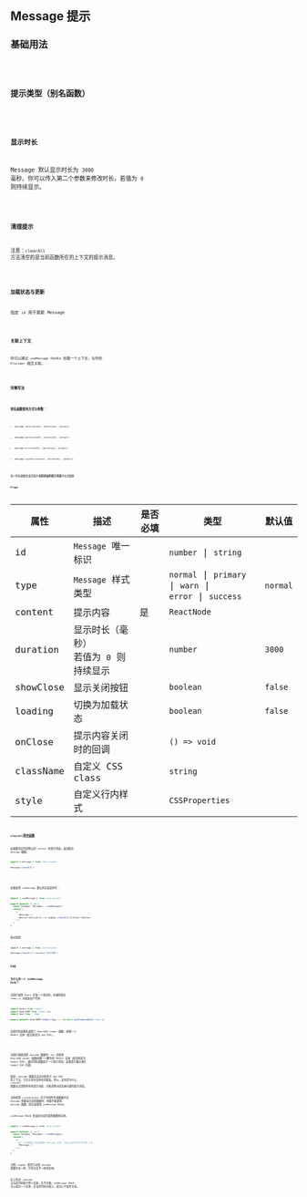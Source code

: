 ## Message 提示

### 基础用法

<code src="./demo/basic.tsx" />

### 提示类型（别名函数）

<code src="./demo/type.tsx" />

### 显示时长

Message 默认显示时长为 `3000` 毫秒。你可以传入第二个参数来修改时长，若值为 `0` 则持续显示。

<code src="./demo/duration.tsx" />

### 清理提示

注意：`clearAll` 方法清空的是当前函数所在的上下文的提示消息。

<code src="./demo/clear.tsx" />

### 加载状态与更新

指定 `id` 用于更新 Message

<code src="./demo/loading.tsx" />

### 关联上下文

你可以通过 `useMessage` hooks 创建一个上下文，与你的 `Provider` 相互关联。

<code src="./demo/context.tsx" />

### 完整写法

<code src="./demo/call.tsx" />

### 别名函数使用方式与参数：

- `message.info(content, [duration], [props])`

- `message.warn(content, [duration], [props])`

- `message.err(content, [duration], [props])`

- `message.success(content, [duration], [props])`

每个别名函数的返回值为**当前添加的提示消息**的关闭函数

#### Props

| 属性      | 描述                                        | 是否必填 | 类型                                                          | 默认值   |
| --------- | ------------------------------------------- | -------- | ------------------------------------------------------------- | -------- |
| id        | `Message` 唯一标识                          |          | `number` \| `string`                                          |          |
| type      | `Message` 样式类型                          |          | `normal` \| `primary` \| `warn` \|<br /> `error` \| `success` | `normal` |
| content   | 提示内容                                    | 是       | `ReactNode`                                                   |          |
| duration  | 显示时长（毫秒）<br />若值为 `0` 则持续显示 |          | `number`                                                      | `3000`   |
| showClose | 显示关闭按钮                                |          | `boolean`                                                     | `false`  |
| loading   | 切换为加载状态                              |          | `boolean`                                                     | `false`  |
| onClose   | 提示内容关闭时的回调                        |          | `() => void`                                                  |          |
| className | 自定义 CSS class                            |          | `string`                                                      |          |
| style     | 自定义行内样式                              |          | `CSSProperties`                                               |          |

### `ClearAll`清空函数

此函数清空的是默认的 `context` 的提示消息。返回值为 `message` 函数。

```ts
import { message } from 'are-vision'

message.clearAll()
```

<br/>

如果使用 `useMessage` 那么你应该这样写：

```ts
import { useMessage } from 'are-vision'

export default () => {
  const [msgApi, Message] = useMessage()
  return (
    <>
      <Message />
      <Button onClick={() => msgApi.clearAll()}>Clear</Button>
    </>
  )
}
```

链式调用：

```ts
import { message } from 'are-vision'

message.clearAll().success('链式调用')
```

### FAQ

#### 为什么有一个 useMessage Hook？

当我们使用 `React` 开发一个项目时，你通常能在 `index.js` 中看到如下代码：

```ts
import React from 'react'
import ReactDOM from 'react-dom'
import App from './App'

export default ReactDOM.render(<App />, document.getElementById('root'))
```

这段代码末尾处调用了 `ReactDOM.render` 函数，创建一个 React 实体（暂且称其为 `App 实体`）。

<br/>

当我们直接调用 `message` 函数时，`Are` 会使用 `ReactDOM.render` 函数创建一个额外的 React 实体（暂且称其为 `Symbol 实体`），通过别名函数显示一个提示消息，这条提示被记录在 `Symbol 实体` 内部。

因此，`message` 函数无法访问到处于 `App 实体` 的上下文，它们之间并没有任何联系。所以，这也是为什么 `clearAll` 函数无法清除所有的提示消息，只能清除对应实体内部的提示消息。

当你使用 `createContext` 向子孙组件传递数据并且 `message` 需要显示这些数据时，你就不能使用 `message` 函数，而应该使用 `useMessage` Hook。

`useMessage` Hook 会返回对应的调用函数和实体。

```ts
import { useMessage } from 'are-vision'

export default () => {
  const [msgApi, Message] = useMessage()
  return (
    <>
      {/* 必须要插入当前创建的 Message 实体，才能与当前代码产生关联 */}
      <Message />
    </>
  )
}
```

当然，`msgApi` 使用方式和 `message` 函数完全一样，只是对应不一样的实体。

综上所述：`message` 与当前代码属于两个实体，互不关联。`useMessage` Hook 可以返回一个实体，在当前代码中插入，成为父子组件关系。
